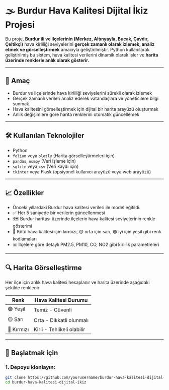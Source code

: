 # 🌫️ Burdur Hava Kalitesi Dijital İkiz Projesi

Bu proje, **Burdur ili ve ilçelerinin (Merkez, Altınyayla, Bucak, Çavdır, Çeltikçi)** hava kirliliği seviyelerini **gerçek zamanlı olarak izlemek, analiz etmek ve görselleştirmek** amacıyla geliştirilmiştir. Python kullanılarak geliştirilmiş bu sistem, hava kalitesi verilerini dinamik olarak işler ve **harita üzerinde renklerle anlık olarak gösterir.**

---

## 🎯 Amaç

- Burdur ve ilçelerinde hava kirliliği seviyelerini sürekli olarak izlemek  
- Gerçek zamanlı verileri analiz ederek vatandaşlara ve yöneticilere bilgi sunmak  
- Hava kalitesini görselleştirmek için dijital bir harita arayüzü oluşturmak  
- Anlık değişimlere göre harita renklerini otomatik güncellemek

---

## 🛠️ Kullanılan Teknolojiler

- Python  
- `folium` veya `plotly` (Harita görselleştirmeleri için)  
- `pandas`, `numpy` (Veri işleme için)  
- `sqlite` veya `csv` (Veri kaydı için)  
- `tkinter` veya Flask (opsiyonel kullanıcı arayüzü veya web arayüzü)

---

## 📈 Özellikler
- Önceki yıllardaki Burdur hava kalitesi verileri ile model eğitildi.
- ✅ Her 5 saniyede bir verilerin güncellenmesi  
- 🗺️ Burdur haritası üzerinde ilçelerin hava kalitesi seviyelerinin renkle gösterimi  
- 🔴 Kötü hava kalitesi için kırmızı, 🟡 orta için sarı, 🟢 iyi için yeşil gibi renk kodlamaları  
- 📊 İlçelere göre detaylı PM2.5, PM10, CO, NO2 gibi kirlilik parametreleri

---

## 🔍 Harita Görselleştirme

Her ilçe için anlık hava kalitesi hesaplanır ve harita üzerinde aşağıdaki şekilde renklenir:

| Renk  | Hava Kalitesi Durumu |
|-------|----------------------|
| 🟢 Yeşil   | Temiz - Güvenli |
| 🟡 Sarı    | Orta - Dikkatli olunmalı |
| 🔴 Kırmızı | Kirli - Tehlikeli olabilir |

---

## 🚀 Başlatmak için

### 1. Depoyu klonlayın:
```bash
git clone https://github.com/yourusername/burdur-hava-kalitesi-dijital-ikiz.git
cd burdur-hava-kalitesi-dijital-ikiz

